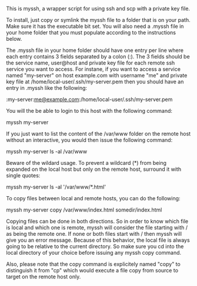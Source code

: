 This is myssh, a wrapper script for using ssh and scp with a private key file.

To install, just copy or symlink the myssh file to a folder that is on your path. Make sure it has the executable bit set. You will also need a .myssh file in your home folder that you must populate according to the instructions below.

The .myssh file in your home folder should have one entry per line where each entry contains 3 fields separated by a colon (:). The 3 fields should be the service name, user@host and private key file for each remote ssh service you want to access. For instane, if you want to access a service named "my-server" on host example.com with username "me" and private key file at /home/local-user/.ssh/my-server.pem then you should have an entry in .myssh like the following:

   :my-server:me@example.com:/home/local-user/.ssh/my-server.pem
   
You will the be able to login to this host with the following command:

   myssh my-server
   
If you just want to list the content of the /var/www folder on the remote host without an interactive, you would then issue the following command:

   myssh my-server ls -al /var/www
   
Beware of the wildard usage. To prevent a wildcard (*) from being expanded on the local host but only on the remote host, surround it with single quotes:

   myssh my-server ls -al '/var/www/*.html'

To copy files between local and remote hosts, you can do the following:

   myssh my-server copy /var/www/index.html somedir/index.html
   
Copying files can be done in both directions. So in order to know which file is local and which one is remote, myssh will consider the file starting with / as being the remote one. If none or both files start with / then myssh will give you an error message. Because of this behavior, the local file is always going to be relative to the current directory. So make sure you cd into the local directory of your choice before issuing any myssh copy command.

Also, please note that the copy command is explicitely named "copy" to distinguish it from "cp" which would execute a file copy from source to target on the remote host only.


